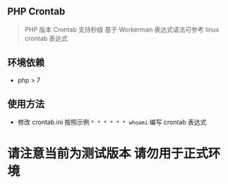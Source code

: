 ## PHP Crontab
> PHP 版本 Crontab 支持秒级 基于 Workerman 
> 表达式语法可参考 linux crontab 表达式

## 环境依赖
- php > 7


## 使用方法
- 修改 crontab.ini 按照示例 `* * * * * * whoami` 编写 crontab 表达式


# 请注意当前为测试版本 请勿用于正式环境